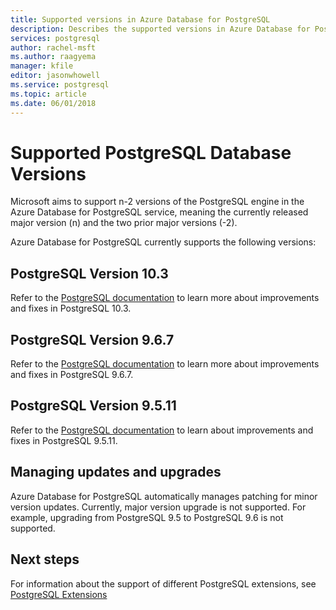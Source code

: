 ```yaml
---
title: Supported versions in Azure Database for PostgreSQL
description: Describes the supported versions in Azure Database for PostgreSQL.
services: postgresql
author: rachel-msft
ms.author: raagyema
manager: kfile
editor: jasonwhowell
ms.service: postgresql
ms.topic: article
ms.date: 06/01/2018
---
```

# Supported PostgreSQL Database Versions
Microsoft aims to support n-2 versions of the PostgreSQL engine in the Azure Database for PostgreSQL service, meaning the currently released major version (n) and the two prior major versions (-2).

Azure Database for PostgreSQL currently supports the following versions:

## PostgreSQL Version 10.3
Refer to the [PostgreSQL documentation](https://www.postgresql.org/docs/10/static/release-10-3.html) to learn more about improvements and fixes in PostgreSQL 10.3.

## PostgreSQL Version 9.6.7
Refer to the [PostgreSQL documentation](https://www.postgresql.org/docs/9.6/static/release-9-6-7.html) to learn more about improvements and fixes in PostgreSQL 9.6.7.

## PostgreSQL Version 9.5.11
Refer to the [PostgreSQL documentation](https://www.postgresql.org/docs/9.5/static/release-9-5-11.html) to learn about improvements and fixes in PostgreSQL 9.5.11.

## Managing updates and upgrades
Azure Database for PostgreSQL automatically manages patching for minor version updates. Currently, major version upgrade is not supported. For example, upgrading from PostgreSQL 9.5 to PostgreSQL 9.6 is not supported.

## Next steps
For information about the support of different PostgreSQL extensions, see [PostgreSQL Extensions](concepts-extensions.md)
